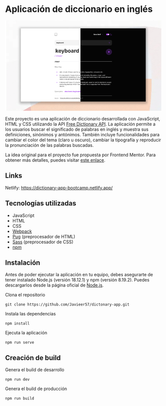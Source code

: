 # Aplicación de diccionario en inglés

![thumbnail](thumbnail.png)

Este proyecto es una aplicación de diccionario desarrollada con JavaScript, HTML y CSS utilizando la API [Free Dictionary API](https://dictionaryapi.dev/). La aplicación permite a los usuarios buscar el significado de palabras en inglés y muestra sus definiciones, sinónimos y antónimos. También incluye funcionalidades para cambiar el color del tema (claro u oscuro), cambiar la tipografía y reproducir la pronunciación de las palabras buscadas.

La idea original para el proyecto fue propuesta por Frontend Mentor. Para obtener más detalles, puedes visitar [este enlace](https://www.frontendmentor.io/challenges/dictionary-web-app-h5wwnyuKFL/hub).

## Links

Netlify: https://dictionary-app-bootcamp.netlify.app/

## Tecnologías utilizadas

- JavaScript
- HTML
- CSS
- [Webpack](https://pugjs.org/api/getting-started.html)
- [Pug](https://pugjs.org/api/getting-started.html) (preprocesador de HTML)
- [Sass](https://sass-lang.com/) (preprocesador de CSS)
- [npm](https://www.npmjs.com/)

## Instalación

Antes de poder ejecutar la aplicación en tu equipo, debes asegurarte de tener instalado Node.js (versión 18.12.1) y npm (versión 8.19.2). Puedes descargarlos desde la página oficial de [Node.js](https://nodejs.org/es).

Clona el repositorio

    git clone https://github.com/Javieer57/dictonary-app.git

Instala las dependencias

    npm install

Ejecuta la aplicación

    npm run serve

## Creación de build

Genera el build de desarrollo

    npm run dev

Genera el build de producción

    npm run build

